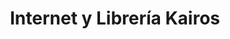 ---
title: "Internet y Librería Kairos"
url: /quetzaltenango/internet-y-libreria-kairos/
shop: copyshop
---
